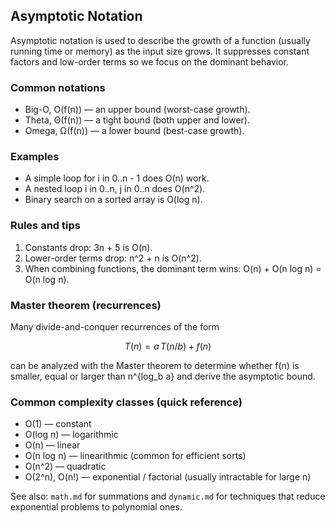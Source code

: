 ## Asymptotic Notation

Asymptotic notation is used to describe the growth of a function (usually running time or memory) as the input size grows.
It suppresses constant factors and low-order terms so we focus on the dominant behavior.

### Common notations

- Big-O, O(f(n)) — an upper bound (worst-case growth).
- Theta, Θ(f(n)) — a tight bound (both upper and lower).
- Omega, Ω(f(n)) — a lower bound (best-case growth).

### Examples

- A simple loop for i in 0..n - 1 does O(n) work.
- A nested loop i in 0..n, j in 0..n does O(n^2).
- Binary search on a sorted array is O(log n).

### Rules and tips

1. Constants drop: 3n + 5 is O(n).
2. Lower-order terms drop: n^2 + n is O(n^2).
3. When combining functions, the dominant term wins: O(n) + O(n log n) = O(n log n).

### Master theorem (recurrences)

Many divide-and-conquer recurrences of the form

$$T(n) = a\,T(n/b) + f(n)$$

can be analyzed with the Master theorem to determine whether f(n) is smaller, equal or larger than n^{log_b a} and derive the asymptotic bound.

### Common complexity classes (quick reference)

- O(1) — constant
- O(log n) — logarithmic
- O(n) — linear
- O(n log n) — linearithmic (common for efficient sorts)
- O(n^2) — quadratic
- O(2^n), O(n!) — exponential / factorial (usually intractable for large n)

See also: `math.md` for summations and `dynamic.md` for techniques that reduce exponential problems to polynomial ones.

